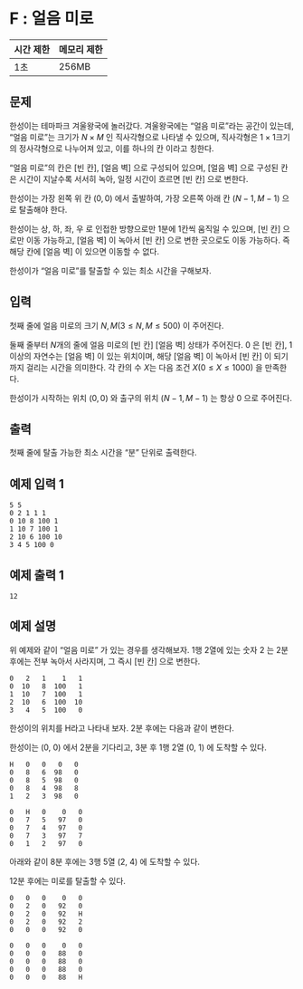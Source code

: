 # F : 얼음 미로

| 시간 제한 | 메모리 제한 |
| --- | --- |
| 1초 | 256MB |

## 문제

한성이는 테마파크 겨울왕국에 놀러갔다. 겨울왕국에는 “얼음 미로”라는 공간이 있는데, “얼음 미로”는 크기가 $N\times M$ 인 직사각형으로 나타낼 수 있으며, 직사각형은 $1 \times 1$크기의 정사각형으로 나누어져 있고, 이를 하나의 칸 이라고 칭한다.

“얼음 미로”의 칸은 [빈 칸], [얼음 벽] 으로 구성되어 있으며, [얼음 벽] 으로 구성된 칸은 시간이 지날수록 서서히 녹아, 일정 시간이 흐르면 [빈 칸] 으로 변한다.

한성이는 가장 왼쪽 위 칸 $(0, 0)$ 에서 출발하여, 가장 오른쪽 아래 칸 $(N - 1, M - 1)$ 으로 탈출해야 한다.

한성이는 상, 하, 좌, 우 로 인접한 방향으로만 1분에 1칸씩 움직일 수 있으며, [빈 칸] 으로만 이동 가능하고, [얼음 벽] 이 녹아서 [빈 칸] 으로 변한 곳으로도 이동 가능하다. 즉 해당 칸에 [얼음 벽] 이 있으면 이동할 수 없다. 

한성이가 “얼음 미로”를 탈출할 수 있는 최소 시간을 구해보자.

## 입력

첫째 줄에 얼음 미로의 크기 $N, M(3 \leq N, M \leq 500)$ 이 주어진다.

둘째 줄부터 $N$개의 줄에 얼음 미로의 [빈 칸] [얼음 벽] 상태가 주어진다. 0 은 [빈 칸], 1 이상의 자연수는 [얼음 벽] 이 있는 위치이며, 해당 [얼음 벽] 이 녹아서 [빈 칸] 이 되기까지 걸리는 시간을 의미한다. 각 칸의 수 $X$는 다음 조건 $X(0 \leq X \leq 1000)$ 을 만족한다.

한성이가 시작하는 위치 $(0, 0)$ 와 출구의 위치 $(N - 1, M - 1)$ 는 항상 0 으로 주어진다.

## 출력

첫째 줄에 탈출 가능한 최소 시간을 “분” 단위로 출력한다.

## 예제 입력 1

```
5 5
0 2 1 1 1
0 10 8 100 1
1 10 7 100 1
2 10 6 100 10
3 4 5 100 0
```

## 예제 출력 1

```
12
```

## 예제 설명

위 예제와 같이 “얼음 미로” 가 있는 경우를 생각해보자. 1행 2열에 있는 숫자 2 는 2분 후에는 전부 녹아서 사라지며, 그 즉시 [빈 칸] 으로 변한다.

```
0   2   1    1   1
0  10   8  100   1
1  10   7  100   1
2  10   6  100  10
3   4   5  100   0
```

한성이의 위치를 H라고 나타내 보자. 2분 후에는 다음과 같이 변한다.

한성이는 (0, 0) 에서 2분을 기다리고, 3분 후 1행 2열 (0, 1) 에 도착할 수 있다.

```
H   0   0   0   0
0   8   6  98   0
0   8   5  98   0
0   8   4  98   8
1   2   3  98   0
```

```
0   H   0    0   0
0   7   5   97   0
0   7   4   97   0
0   7   3   97   7
0   1   2   97   0
```

아래와 같이 8분 후에는 3행 5열 (2, 4) 에 도착할 수 있다.

12분 후에는 미로를 탈출할 수 있다.

```
0   0   0    0   0
0   2   0   92   0
0   2   0   92   H
0   2   0   92   2
0   0   0   92   0
```

```
0   0   0    0   0
0   0   0   88   0
0   0   0   88   0
0   0   0   88   0
0   0   0   88   H
```
